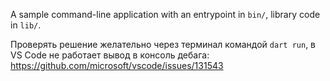 A sample command-line application with an entrypoint in `bin/`, library code
in `lib/`.

Проверять решение желательно через терминал командой `dart run`,
в VS Code не работает вывод в консоль дебага: https://github.com/microsoft/vscode/issues/131543
